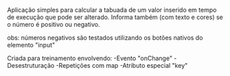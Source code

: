 Aplicação simples para calcular a tabuada de um valor inserido em tempo de execução que pode ser alterado.
Informa também (com texto e cores) se o número é positivo ou negativo.

obs: números negativos são testados utilizando os botões nativos do elemento "input" 

Criada para treinamento envolvendo: 
    -Evento "onChange"
    -Desestruturação 
    -Repetições com map
    -Atributo especial "key"

